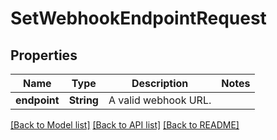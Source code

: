 # SetWebhookEndpointRequest

## Properties

Name | Type | Description | Notes
------------ | ------------- | ------------- | -------------
**endpoint** | **String** | A valid webhook URL. | 

[[Back to Model list]](../README.md#documentation-for-models) [[Back to API list]](../README.md#documentation-for-api-endpoints) [[Back to README]](../README.md)


